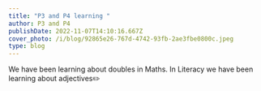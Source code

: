 ```yaml
---
title: "P3 and P4 learning "
author: P3 and P4
publishDate: 2022-11-07T14:10:16.667Z
cover_photo: /i/blog/92865e26-767d-4742-93fb-2ae3fbe0800c.jpeg
type: blog
---
```

We have been learning about doubles in Maths. In Literacy we have been learning about adjectives✏️
